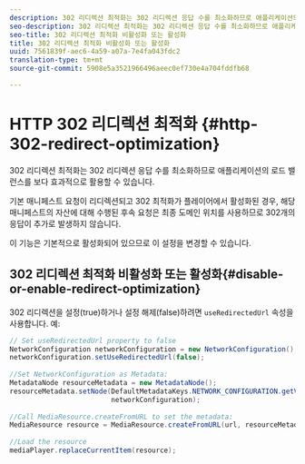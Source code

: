 ```yaml
---
description: 302 리디렉션 최적화는 302 리디렉션 응답 수를 최소화하므로 애플리케이션의 로드 밸런스를 보다 효과적으로 활용할 수 있습니다.
seo-description: 302 리디렉션 최적화는 302 리디렉션 응답 수를 최소화하므로 애플리케이션의 로드 밸런스를 보다 효과적으로 활용할 수 있습니다.
seo-title: 302 리디렉션 최적화 비활성화 또는 활성화
title: 302 리디렉션 최적화 비활성화 또는 활성화
uuid: 7561839f-aec6-4a59-a07a-7e4fa043fdc2
translation-type: tm+mt
source-git-commit: 5908e5a3521966496aeec0ef730e4a704fddfb68

---
```



# HTTP 302 리디렉션 최적화 {#http-302-redirect-optimization}

302 리디렉션 최적화는 302 리디렉션 응답 수를 최소화하므로 애플리케이션의 로드 밸런스를 보다 효과적으로 활용할 수 있습니다.

기본 매니페스트 요청이 리디렉션되고 302 최적화가 플레이어에서 활성화된 경우, 해당 매니페스트의 자산에 대해 수행된 후속 요청은 최종 도메인 위치를 사용하므로 302개의 응답이 추가로 발생하지 않습니다.

이 기능은 기본적으로 활성화되어 있으므로 이 설정을 변경할 수 있습니다.

## 302 리디렉션 최적화 비활성화 또는 활성화{#disable-or-enable-redirect-optimization}

302 리디렉션을 설정(true)하거나 설정 해제(false)하려면 `useRedirectedUrl` 속성을 사용합니다.
예:

```java
// Set useRedirectedUrl property to false 
NetworkConfiguration networkConfiguration = new NetworkConfiguration(); 
networkConfiguration.setUseRedirectedUrl(false); 
 
//Set NetworkConfiguration as Metadata: 
MetadataNode resourceMetadata = new MetadataNode();  
resourceMetadata.setNode(DefaultMetadataKeys.NETWORK_CONFIGURATION.getValue(),  
                         networkConfiguration); 
 
//Call MediaResource.createFromURL to set the metadata: 
MediaResource resource = MediaResource.createFromURL(url, resourceMetadata); 
  
//Load the resource 
mediaPlayer.replaceCurrentItem(resource);
```

